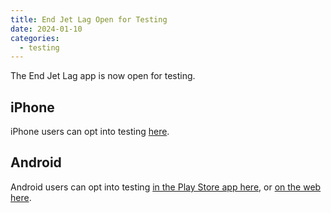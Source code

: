 ```yaml
---
title: End Jet Lag Open for Testing
date: 2024-01-10
categories:
  - testing
---
```


The End Jet Lag app is now open for testing.

## iPhone

iPhone users can opt into testing [here](https://testflight.apple.com/join/YXixDWej).

## Android

Android users can opt into testing [in the Play Store app here](https://play.google.com/store/apps/details?id=au.com.jetlagguy.jetlag_guyde), or [on the web here](https://play.google.com/apps/testing/au.com.jetlagguy.jetlag_guyde).
